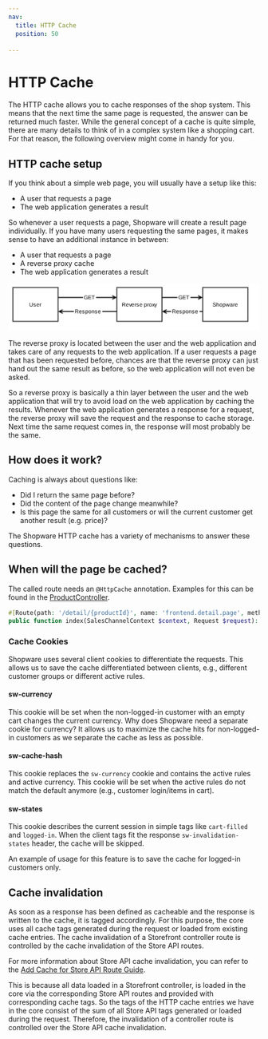 ```yaml
---
nav:
  title: HTTP Cache
  position: 50

---
```


# HTTP Cache

The HTTP cache allows you to cache responses of the shop system. This means that the next time the same page is requested, the answer can be returned much faster. While the general concept of a cache is quite simple, there are many details to think of in a complex system like a shopping cart. For that reason, the following overview might come in handy for you.

## HTTP cache setup

If you think about a simple web page, you will usually have a setup like this:

* A user that requests a page
* The web application generates a result

So whenever a user requests a page, Shopware will create a result page individually. If you have many users requesting the same pages, it makes sense to have an additional instance in between:

* A user that requests a page
* A reverse proxy cache
* The web application generates a result

![](../../assets/reverse-proxy.svg)

The reverse proxy is located between the user and the web application and takes care of any requests to the web application. If a user requests a page that has been requested before, chances are that the reverse proxy can just hand out the same result as before, so the web application will not even be asked.

So a reverse proxy is basically a thin layer between the user and the web application that will try to avoid load on the web application by caching the results. Whenever the web application generates a response for a request, the reverse proxy will save the request and the response to cache storage. Next time the same request comes in, the response will most probably be the same.

## How does it work?

Caching is always about questions like:

* Did I return the same page before?
* Did the content of the page change meanwhile?
* Is this page the same for all customers or will the current customer get another result \(e.g. price\)?

The Shopware HTTP cache has a variety of mechanisms to answer these questions.

## When will the page be cached?

The called route needs an `@HttpCache` annotation. Examples for this can be found in the [ProductController](https://github.com/shopware/shopware/blob/v6.3.4.1/src/Storefront/Controller/ProductController.php#L86).

```php
#[Route(path: '/detail/{productId}', name: 'frontend.detail.page', methods: ['GET'])]
public function index(SalesChannelContext $context, Request $request): Response
```

### Cache Cookies

Shopware uses several client cookies to differentiate the requests. This allows us to save the cache differentiated between clients, e.g., different customer groups or different active rules.

#### sw-currency

This cookie will be set when the non-logged-in customer with an empty cart changes the current currency. Why does Shopware need a separate cookie for currency? It allows us to maximize the cache hits for non-logged-in customers as we separate the cache as less as possible.

#### sw-cache-hash

This cookie replaces the `sw-currency` cookie and contains the active rules and active currency. This cookie will be set when the active rules do not match the default anymore \(e.g., customer login/items in cart\).

#### sw-states

This cookie describes the current session in simple tags like `cart-filled` and `logged-in`. When the client tags fit the response `sw-invalidation-states` header, the cache will be skipped.

An example of usage for this feature is to save the cache for logged-in customers only.

## Cache invalidation

As soon as a response has been defined as cacheable and the response is written to the cache, it is tagged accordingly. For this purpose, the core uses all cache tags generated during the request or loaded from existing cache entries. The cache invalidation of a Storefront controller route is controlled by the cache invalidation of the Store API routes.

For more information about Store API cache invalidation, you can refer to the [Add Cache for Store API Route Guide](../../guides/plugins/plugins/framework/store-api/add-caching-for-store-api-route).

This is because all data loaded in a Storefront controller, is loaded in the core via the corresponding Store API routes and provided with corresponding cache tags. So the tags of the HTTP cache entries we have in the core consist of the sum of all Store API tags generated or loaded during the request. Therefore, the invalidation of a controller route is controlled over the Store API cache invalidation.
